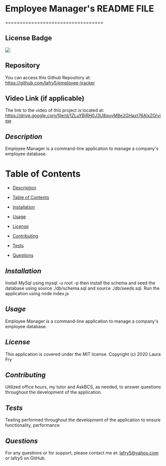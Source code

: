 # Employee Manager's README FILE
==================================

## License Badge
![](https://img.shields.io/badge/license-MIT-blue)

## Repository
You can access this Github Repository at: https://github.com/lafry5/employee-tracker

## Video Link (if applicable)
The link to the video of this project is located at: https://drive.google.com/file/d/1ZLuYBjRH0J3U8quyM8e2GHaxt76AIxZO/view

## *Description*
Employee Manager is a command-line application to manage a company's employee database.

# Table of Contents
* [Description](#description)
+ [Table of Contents](#table-of-contents)
- [Installation](#installation)
* [Usage](#usage)
+ [License](#license)
- [Contributing](#contributing)
* [Tests](#tests)
+ [Questions](#questions)

## *Installation*
Install MySql using mysql -u root -p then install the schema and seed the database using source ./db/schema.sql and source ./db/seeds.sql. Run the application using node index.js

## *Usage*
Employee Manager is a command-line application to manage a company's employee database.

## *License*
This application is covered under the MIT license. Copyright (c) 2020 Laura Fry

## *Contributing*
Utilized office hours, my tutor and AskBCS, as needed, to answer questions throughout the development of the application.

## *Tests*
Testing performed throughout the development of the application to ensure functionality, performance

## *Questions*
For any questions or for support, please contact me at: lafry5@yahoo.com or lafry5 on GitHub.


  